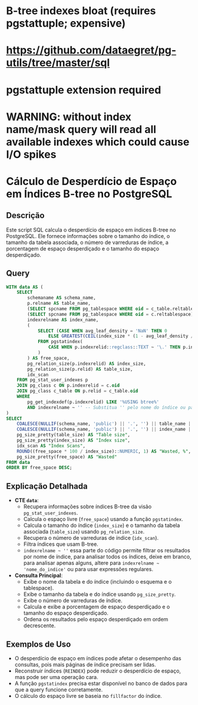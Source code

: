 # B-tree indexes bloat (requires pgstattuple; expensive)

# https://github.com/dataegret/pg-utils/tree/master/sql
# pgstattuple extension required
# WARNING: without index name/mask query will read all available indexes which could cause I/O spikes

# Cálculo de Desperdício de Espaço em Índices B-tree no PostgreSQL

## Descrição

Este script SQL calcula o desperdício de espaço em índices B-tree no PostgreSQL. Ele fornece informações sobre o tamanho do índice, o tamanho da tabela associada, o número de varreduras de índice, a porcentagem de espaço desperdiçado e o tamanho do espaço desperdiçado.

## Query

```sql
WITH data AS (
    SELECT
        schemaname AS schema_name,
        p.relname AS table_name,
        (SELECT spcname FROM pg_tablespace WHERE oid = c_table.reltablespace) AS table_tblspace,
        (SELECT spcname FROM pg_tablespace WHERE oid = c.reltablespace) AS index_tblspace,
        indexrelname AS index_name,
        (
            SELECT (CASE WHEN avg_leaf_density = 'NaN' THEN 0
                ELSE GREATEST(CEIL(index_size * (1 - avg_leaf_density / (COALESCE((SELECT (REGEXP_MATCHES(c.reloptions::TEXT, E'.*fillfactor=(\\d+).*'))[1]), '90')::REAL)))::BIGINT, 0) END)
            FROM pgstatindex(
                CASE WHEN p.indexrelid::regclass::TEXT ~ '\.' THEN p.indexrelid::regclass::TEXT ELSE schemaname || '.' || p.indexrelid::regclass::TEXT END
            )
        ) AS free_space,
        pg_relation_size(p.indexrelid) AS index_size,
        pg_relation_size(p.relid) AS table_size,
        idx_scan
    FROM pg_stat_user_indexes p
    JOIN pg_class c ON p.indexrelid = c.oid
    JOIN pg_class c_table ON p.relid = c_table.oid
    WHERE
        pg_get_indexdef(p.indexrelid) LIKE '%USING btree%'
        AND indexrelname ~ '' -- Substitua '' pelo nome do índice ou padrão de nome desejado
)
SELECT
    COALESCE(NULLIF(schema_name, 'public') || '.', '') || table_name || COALESCE(' [' || table_tblspace || ']', '') AS "Table",
    COALESCE(NULLIF(schema_name, 'public') || '.', '') || index_name || COALESCE(' [' || index_tblspace || ']', '') AS "Index",
    pg_size_pretty(table_size) AS "Table size",
    pg_size_pretty(index_size) AS "Index size",
    idx_scan AS "Index Scans",
    ROUND((free_space * 100 / index_size)::NUMERIC, 1) AS "Wasted, %",
    pg_size_pretty(free_space) AS "Wasted"
FROM data
ORDER BY free_space DESC;
```

## Explicação Detalhada

* **CTE `data`**:
    * Recupera informações sobre índices B-tree da visão `pg_stat_user_indexes`.
    * Calcula o espaço livre (`free_space`) usando a função `pgstatindex`.
    * Calcula o tamanho do índice (`index_size`) e o tamanho da tabela associada (`table_size`) usando `pg_relation_size`.
    * Recupera o número de varreduras de índice (`idx_scan`).
    * Filtra índices que usam B-tree.
    * `indexrelname ~ ''` essa parte do código permite filtrar os resultados por nome de índice, para analisar todos os índices, deixe em branco, para analisar apenas alguns, altere para `indexrelname ~ 'nome_do_indice'` ou para usar expressões regulares.
* **Consulta Principal**:
    * Exibe o nome da tabela e do índice (incluindo o esquema e o tablespace).
    * Exibe o tamanho da tabela e do índice usando `pg_size_pretty`.
    * Exibe o número de varreduras de índice.
    * Calcula e exibe a porcentagem de espaço desperdiçado e o tamanho do espaço desperdiçado.
    * Ordena os resultados pelo espaço desperdiçado em ordem decrescente.

## Exemplos de Uso

* O desperdício de espaço em índices pode afetar o desempenho das consultas, pois mais páginas de índice precisam ser lidas.
* Reconstruir índices (`REINDEX`) pode reduzir o desperdício de espaço, mas pode ser uma operação cara.
* A função `pgstatindex` precisa estar disponível no banco de dados para que a query funcione corretamente.
* O cálculo do espaço livre se baseia no `fillfactor` do índice.
